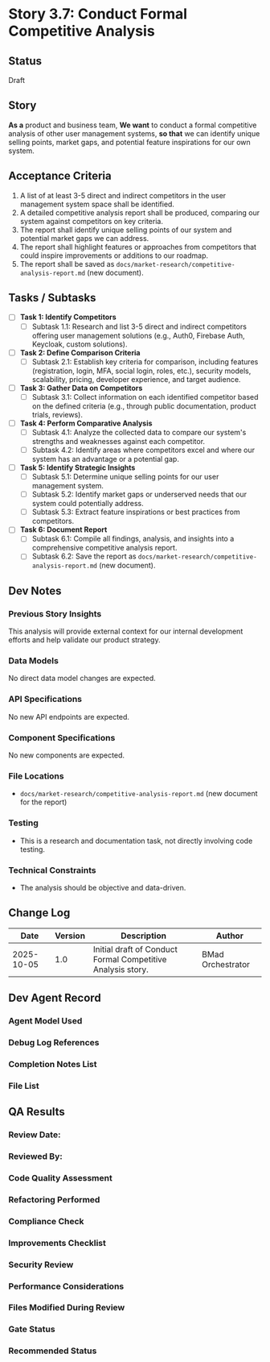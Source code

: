 # Story 3.7: Conduct Formal Competitive Analysis

## Status
Draft

## Story
**As a** product and business team,
**We want** to conduct a formal competitive analysis of other user management systems,
**so that** we can identify unique selling points, market gaps, and potential feature inspirations for our own system.

## Acceptance Criteria
1.  A list of at least 3-5 direct and indirect competitors in the user management system space shall be identified.
2.  A detailed competitive analysis report shall be produced, comparing our system against competitors on key criteria.
3.  The report shall identify unique selling points of our system and potential market gaps we can address.
4.  The report shall highlight features or approaches from competitors that could inspire improvements or additions to our roadmap.
5.  The report shall be saved as `docs/market-research/competitive-analysis-report.md` (new document).

## Tasks / Subtasks
- [ ] **Task 1: Identify Competitors**
  - [ ] Subtask 1.1: Research and list 3-5 direct and indirect competitors offering user management solutions (e.g., Auth0, Firebase Auth, Keycloak, custom solutions).
- [ ] **Task 2: Define Comparison Criteria**
  - [ ] Subtask 2.1: Establish key criteria for comparison, including features (registration, login, MFA, social login, roles, etc.), security models, scalability, pricing, developer experience, and target audience.
- [ ] **Task 3: Gather Data on Competitors**
  - [ ] Subtask 3.1: Collect information on each identified competitor based on the defined criteria (e.g., through public documentation, product trials, reviews).
- [ ] **Task 4: Perform Comparative Analysis**
  - [ ] Subtask 4.1: Analyze the collected data to compare our system's strengths and weaknesses against each competitor.
  - [ ] Subtask 4.2: Identify areas where competitors excel and where our system has an advantage or a potential gap.
- [ ] **Task 5: Identify Strategic Insights**
  - [ ] Subtask 5.1: Determine unique selling points for our user management system.
  - [ ] Subtask 5.2: Identify market gaps or underserved needs that our system could potentially address.
  - [ ] Subtask 5.3: Extract feature inspirations or best practices from competitors.
- [ ] **Task 6: Document Report**
  - [ ] Subtask 6.1: Compile all findings, analysis, and insights into a comprehensive competitive analysis report.
  - [ ] Subtask 6.2: Save the report as `docs/market-research/competitive-analysis-report.md` (new document).

## Dev Notes

### Previous Story Insights
This analysis will provide external context for our internal development efforts and help validate our product strategy.

### Data Models
No direct data model changes are expected.

### API Specifications
No new API endpoints are expected.

### Component Specifications
No new components are expected.

### File Locations
- `docs/market-research/competitive-analysis-report.md` (new document for the report)

### Testing
- This is a research and documentation task, not directly involving code testing.

### Technical Constraints
- The analysis should be objective and data-driven.

## Change Log
| Date | Version | Description | Author |
|---|---|---|---|
| 2025-10-05 | 1.0 | Initial draft of Conduct Formal Competitive Analysis story. | BMad Orchestrator |

## Dev Agent Record
### Agent Model Used
### Debug Log References
### Completion Notes List
### File List

## QA Results

### Review Date:

### Reviewed By:

### Code Quality Assessment

### Refactoring Performed

### Compliance Check

### Improvements Checklist

### Security Review

### Performance Considerations

### Files Modified During Review

### Gate Status

### Recommended Status
